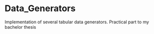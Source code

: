# Data_Generators
Implementation of several tabular data generators. Practical part to my bachelor thesis
